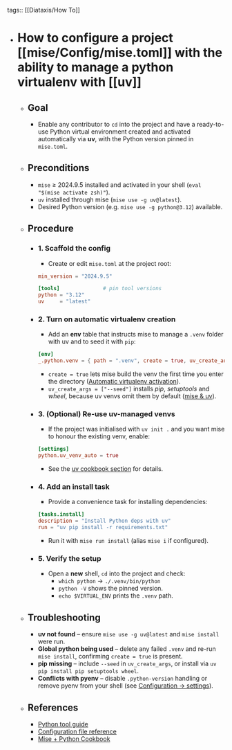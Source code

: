 tags:: [[Diataxis/How To]]

- # How to configure a project [[mise/Config/mise.toml]] with the ability to manage a python virtualenv with [[uv]]
	- ## Goal
		- Enable any contributor to `cd` into the project and have a ready-to-use Python virtual environment created and activated automatically via **uv**, with the Python version pinned in `mise.toml`.
	- ## Preconditions
		- `mise` ≥ 2024.9.5 installed and activated in your shell (`eval "$(mise activate zsh)"`).
		- `uv` installed through mise (`mise use -g uv@latest`).
		- Desired Python version (e.g. `mise use -g python@3.12`) available.
	- ## Procedure
		- ### 1. Scaffold the config
			- Create or edit `mise.toml` at the project root:
			~~~toml
			min_version = "2024.9.5"

			[tools]              # pin tool versions
			python = "3.12"
			uv     = "latest"
			~~~
		- ### 2. Turn on automatic virtualenv creation
			- Add an **env** table that instructs mise to manage a `.venv` folder with uv and to seed it with `pip`:
			~~~toml
			[env]
			_.python.venv = { path = ".venv", create = true, uv_create_args = ["--seed"] }
			~~~
			- `create = true` lets mise build the venv the first time you enter the directory ([Automatic virtualenv activation](https://mise.jdx.dev/lang/python.html#automatic-virtualenv-activation)).  
			- `uv_create_args = ["--seed"]` installs *pip*, *setuptools* and *wheel*, because uv venvs omit them by default ([mise & uv](https://mise.jdx.dev/lang/python.html#mise--uv)).
		- ### 3. (Optional) Re-use uv-managed venvs
			- If the project was initialised with `uv init .` and you want mise to honour the existing venv, enable:
			~~~toml
			[settings]
			python.uv_venv_auto = true
			~~~
			- See the [uv cookbook section](https://mise.jdx.dev/mise-cookbook/python.html#mise--uv) for details.
		- ### 4. Add an install task
			- Provide a convenience task for installing dependencies:
			~~~toml
			[tasks.install]
			description = "Install Python deps with uv"
			run = "uv pip install -r requirements.txt"
			~~~
			- Run it with `mise run install` (alias `mise i` if configured).
		- ### 5. Verify the setup
			- Open a **new** shell, `cd` into the project and check:
				- `which python` → `./.venv/bin/python`
				- `python -V` shows the pinned version.
				- `echo $VIRTUAL_ENV` prints the `.venv` path.
	- ## Troubleshooting
		- **uv not found** – ensure `mise use -g uv@latest` and `mise install` were run.
		- **Global python being used** – delete any failed `.venv` and re-run `mise install`, confirming `create = true` is present.
		- **pip missing** – include `--seed` in `uv_create_args`, or install via `uv pip install pip setuptools wheel`.
		- **Conflicts with pyenv** – disable `.python-version` handling or remove pyenv from your shell (see [Configuration → settings](https://mise.jdx.dev/configuration.html#settings)).
	- ## References
		- [Python tool guide](https://mise.jdx.dev/lang/python.html)
		- [Configuration file reference](https://mise.jdx.dev/configuration.html)
		- [Mise + Python Cookbook](https://mise.jdx.dev/mise-cookbook/python.html)
